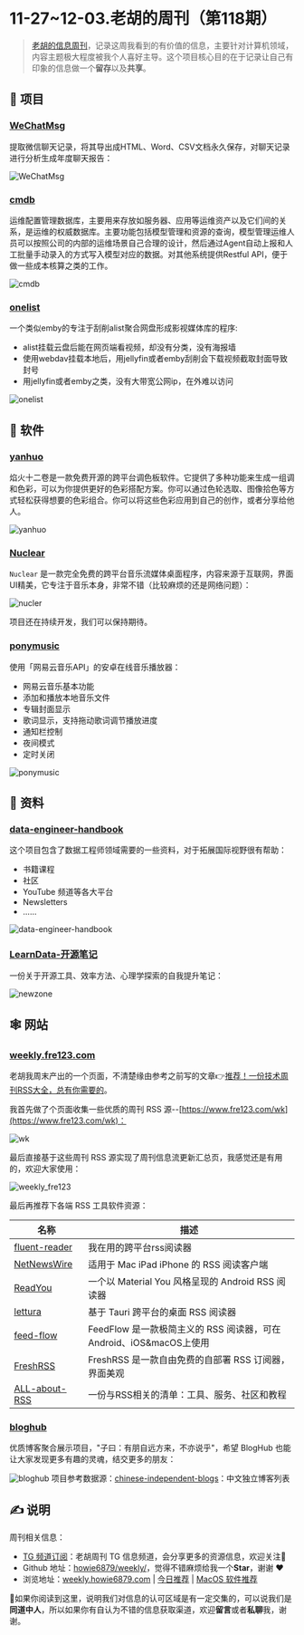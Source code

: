 # 11-27~12-03.老胡的周刊（第118期）

> [老胡的信息周刊](https://weekly.howie6879.com/)，记录这周我看到的有价值的信息，主要针对计算机领域，内容主题极大程度被我个人喜好主导。这个项目核心目的在于记录让自己有印象的信息做一个**留存**以及**共享**。

## 🎯 项目

### [WeChatMsg](https://github.com/LC044/WeChatMsg)

提取微信聊天记录，将其导出成HTML、Word、CSV文档永久保存，对聊天记录进行分析生成年度聊天报告：

![WeChatMsg](https://images-1252557999.file.myqcloud.com/uPic/WeChatMsg.png)

### [cmdb](https://github.com/veops/cmdb)

运维配置管理数据库，主要用来存放如服务器、应用等运维资产以及它们间的关系，是运维的权威数据库。主要功能包括模型管理和资源的查询，模型管理运维人员可以按照公司的内部的运维场景自己合理的设计，然后通过Agent自动上报和人工批量手动录入的方式写入模型对应的数据。对其他系统提供Restful API，便于做一些成本核算之类的工作。

![cmdb](https://images-1252557999.file.myqcloud.com/uPic/cmdb.png)

### [onelist](https://github.com/msterzhang/onelist)

一个类似emby的专注于刮削alist聚合网盘形成影视媒体库的程序:

- alist挂载云盘后能在网页端看视频，却没有分类，没有海报墙
- 使用webdav挂载本地后，用jellyfin或者emby刮削会下载视频截取封面导致封号
- 用jellyfin或者emby之类，没有大带宽公网ip，在外难以访问

![onelist](https://images-1252557999.file.myqcloud.com/uPic/telegram-cloud-photo-size-4-5997957576333046318-y.jpg)

## 🤖 软件

### [yanhuo](https://eigenmiao.com/yanhuo)

焰火十二卷是一款免费开源的跨平台调色板软件。它提供了多种功能来生成一组调和色彩，可以为你提供更好的色彩搭配方案。你可以通过色轮选取、图像拾色等方式轻松获得想要的色彩组合。你可以将这些色彩应用到自己的创作，或者分享给他人。

![yanhuo](https://images-1252557999.file.myqcloud.com/uPic/yanhuo.jpg)

### [Nuclear](https://github.com/nukeop/nuclear)

`Nuclear` 是一款完全免费的跨平台音乐流媒体桌面程序，内容来源于互联网，界面UI精美，它专注于音乐本身，非常不错（比较麻烦的还是网络问题）：

![nucler](https://images-1252557999.file.myqcloud.com/uPic/nucler.jpg)

项目还在持续开发，我们可以保持期待。

### [ponymusic](https://github.com/wangchenyan/ponymusic)

使用「网易云音乐API」的安卓在线音乐播放器：

- 网易云音乐基本功能
- 添加和播放本地音乐文件
- 专辑封面显示
- 歌词显示，支持拖动歌词调节播放进度
- 通知栏控制
- 夜间模式
- 定时关闭

![ponymusic](https://images-1252557999.file.myqcloud.com/uPic/ponymusic.jpg)

## 👀 资料

### [data-engineer-handbook](https://github.com/DataEngineer-io/data-engineer-handbook)

这个项目包含了数据工程师领域需要的一些资料，对于拓展国际视野很有帮助：

- 书籍课程
- 社区
- YouTube 频道等各大平台
- Newsletters
- ......

![data-engineer-handbook](https://images-1252557999.file.myqcloud.com/uPic/data-engineer-handbook.png)

### [LearnData-开源笔记](https://newzone.top/)

一份关于开源工具、效率方法、心理学探索的自我提升笔记：

![newzone](https://images-1252557999.file.myqcloud.com/uPic/6pjcgz.png)

## 🕸 网站

### [weekly.fre123.com](https://weekly.fre123.com/)

老胡我周末产出的一个页面，不清楚缘由参考之前写的文章👉[推荐！一份技术周刊RSS大全，总有你需要的](https://mp.weixin.qq.com/s/lW0Uz224MkURjM7Pru8soA)。

我首先做了个页面收集一些优质的周刊 RSS 源--[https://www.fre123.com/wk](https://www.fre123.com/wk)：

![wk](https://images-1252557999.file.myqcloud.com/uPic/wk.jpg)

最后直接基于这些周刊 RSS 源实现了周刊信息流更新汇总页，我感觉还是有用的，欢迎大家使用：

![weekly_fre123](https://images-1252557999.file.myqcloud.com/uPic/weekly_fre123.jpg)

最后再推荐下各端 RSS 工具软件资源：

| 名称                                                                                                                                                                         | 描述                                                                |
| ---------------------------------------------------------------------------------------------------------------------------------------------------------------------------- | ------------------------------------------------------------------- |
| [fluent-reader](https://sourl.cn/6xkd2u)                                                                                                                                     | 我在用的跨平台rss阅读器                                             |
| [NetNewsWire](https://sourl.cn/ZBzhDA)                                                                                                                                       | 适用于 Mac iPad iPhone 的 RSS 阅读客户端                            |
| [ReadYou](https://sourl.cn/3YMB2W)                                                                                                                                           | 一个以 Material You 风格呈现的 Android RSS 阅读器                   |
| [lettura](https://sourl.cn/WaYnJf)                                                                                                                                           | 基于 Tauri 跨平台的桌面 RSS 阅读器                                  |
| [feed-flow](https://sourl.cn/mPZ9wQ)                                                                                                                                         | FeedFlow 是一款极简主义的 RSS 阅读器，可在 Android、iOS&macOS上使用 |
| [FreshRSS](https://weekly.howie6879.com/2022/08-15~08-21.%E8%80%81%E8%83%A1%E7%9A%84%E5%91%A8%E5%88%8A%20%EF%BC%88%E7%AC%AC053%E6%9C%9F%EF%BC%89.html?h=freshrss#freshrss)   | FreshRSS 是一款自由免费的自部署 RSS 订阅器，界面美观                |
| [ALL-about-RSS](https://weekly.howie6879.com/2021/08-23~08-27.%E8%80%81%E8%83%A1%E7%9A%84%E5%91%A8%E5%88%8A%EF%BC%88%E7%AC%AC002%E6%9C%9F%EF%BC%89.html?h=rss#all-about-rss) | 一份与RSS相关的清单：工具、服务、社区和教程                         |

### [bloghub](https://bloghub.fun/)

优质博客聚合展示项目，"子曰：有朋自远方来，不亦说乎"，希望 BlogHub 也能让大家发现更多有趣的灵魂，结交更多的朋友：

![bloghub](https://images-1252557999.file.myqcloud.com/uPic/bloghub.jpg)
项目参考数据源：[chinese-independent-blogs](https://github.com/timqian/chinese-independent-blogs)：中文独立博客列表

## ✍️ 说明

周刊相关信息：

- [TG 频道订阅](https://t.me/howie_weekly)：老胡周刊 TG 信息频道，会分享更多的资源信息，欢迎关注👏
- Github 地址：[howie6879/weekly/](https://github.com/howie6879/weekly/)，觉得不错麻烦给我一个**Star**，谢谢 ❤️
- 浏览地址：[weekly.howie6879.com](https://weekly.howie6879.com) | [今日推荐](https://weekly.howie6879.com/recommend/index.html) | [MacOS 软件推荐](https://weekly.howie6879.com/soft/mac.html)

🙌如果你阅读到这里，说明我们对信息的认可区域是有一定交集的，可以说我们是**同道中人**，所以如果你有自认为不错的信息获取渠道，欢迎**留言**或者**私聊**我，谢谢。
